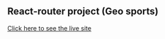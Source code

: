 <h2>React-router project (Geo sports)</h2>
<a href='https://geo-sports.netlify.app/'>Click here to see the live site</a>
